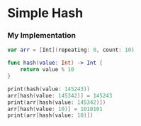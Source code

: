 # Simple Hash

### My Implementation
```swift
var arr = [Int](repeating: 0, count: 10)

func hash(value: Int) -> Int {
    return value % 10
}

print(hash(value: 145243))
arr[hash(value: 145342)] = 145243
print(arr[hash(value: 145342)])
arr[hash(value: 10)] = 1010101
print(arr[hash(value: 10)])
```